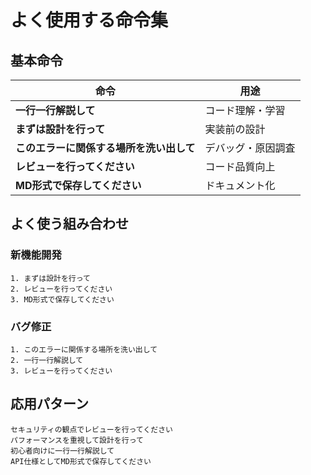 # よく使用する命令集

## 基本命令

| 命令 | 用途 |
|------|------|
| **一行一行解説して** | コード理解・学習 |
| **まずは設計を行って** | 実装前の設計 |
| **このエラーに関係する場所を洗い出して** | デバッグ・原因調査 |
| **レビューを行ってください** | コード品質向上 |
| **MD形式で保存してください** | ドキュメント化 |

## よく使う組み合わせ

### 新機能開発
```
1. まずは設計を行って
2. レビューを行ってください
3. MD形式で保存してください
```

### バグ修正
```
1. このエラーに関係する場所を洗い出して
2. 一行一行解説して
3. レビューを行ってください
```

## 応用パターン

```
セキュリティの観点でレビューを行ってください
パフォーマンスを重視して設計を行って
初心者向けに一行一行解説して
API仕様としてMD形式で保存してください
```